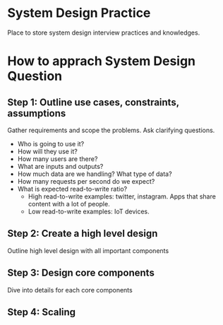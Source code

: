 # System Design Practice

Place to store system design interview practices and knowledges.

# How to apprach System Design Question

## Step 1: Outline use cases, constraints, assumptions
Gather requirements and scope the problems. Ask clarifying questions.
- Who is going to use it?
- How will they use it?
- How many users are there?
- What are inputs and outputs?
- How much data are we handling? What type of data?
- How many requests per second do we expect?
- What is expected read-to-write ratio?
  - High read-to-write examples: twitter, instagram. Apps that share content with a lot of people.
  - Low read-to-write examples:  IoT devices.

## Step 2: Create a high level design
Outline high level design with all important components


## Step 3: Design core components
Dive into details for each core components

## Step 4: Scaling
